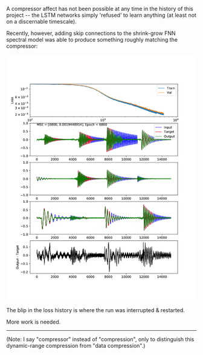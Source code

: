  
 A compressor affect has not been possible at any time in the history of this project -- the LSTM networks simply 'refused' to learn anything (at least not on a discernable timescale).  
 
 Recently, however, adding skip connections to the shrink-grow FNN spectral model was able to produce something roughly matching the compressor:
 
 ![comp_image](../../images/progress0_comp_skips.png) 
 
 The blip in the loss history is where the run was interrupted & restarted.
 
 More work is needed. 
 
 
 ---
 
 (Note: I say "compressor" instead of "compression", only to distinguish this dynamic-range compression from "data compression".)
 
